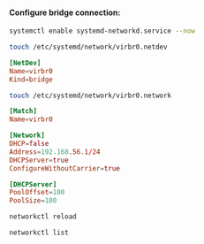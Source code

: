 #### Configure bridge connection:
```bash
systemctl enable systemd-networkd.service --now
```
```bash
touch /etc/systemd/network/virbr0.netdev
```
```toml
[NetDev]
Name=virbr0
Kind=bridge
```
```bash
touch /etc/systemd/network/virbr0.network
```
```toml
[Match]
Name=virbr0

[Network]
DHCP=false
Address=192.168.56.1/24
DHCPServer=true
ConfigureWithoutCarrier=true

[DHCPServer]
PoolOffset=100
PoolSize=100
```
```bash
networkctl reload
```
```bash
networkctl list
```
